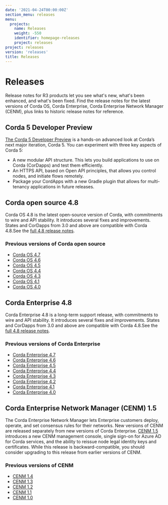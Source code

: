 ```yaml
---
date: '2021-04-24T00:00:00Z'
section_menu: releases
menu:
  projects:
    name: Releases
    weight: -550
    identifier: homepage-releases
    project: releases
project: releases
version: 'releases'
title: Releases
---
```


# Releases

Release notes for R3 products let you see what's new, what's been enhanced, and what's been fixed. Find the release notes for the latest versions of Corda OS, Corda Enterprise, Corda Enterprise Network Manager (CENM), plus links to historic release notes for reference.

## Corda 5 Developer Preview

[The Corda 5 Developer Preview](/en/platform/corda/5.0-dev-preview-1/release-notes-c5dp1.html) is a hands-on advanced look at Corda’s next major iteration, Corda 5. You can experiment with three key aspects of Corda 5:

* A new modular API structure. This lets you build applications to use on Corda (CorDapps) and test them efficiently.
* An HTTPS API, based on Open API principles, that allows you control nodes, and initiate flows remotely.
* Package your CordApps with a new Gradle plugin that allows for multi-tenancy applications in future releases.

## Corda open source 4.8

Corda OS 4.8 is the latest open-source version of Corda, with commitments to wire and API stability. It introduces several fixes and improvements. States and CorDapps from 3.0 and above are compatible with Corda 4.8.See the [full 4.8 release notes](/en/platform/corda/4.8/open-source/release-notes.html).

### Previous versions of Corda open source

* [Corda OS 4.7](/en/platform/corda/4.7/open-source/release-notes.html)
* [Corda OS 4.6](/en/platform/corda/4.6/open-source/release-notes.html)
* [Corda OS 4.5](/en/platform/corda/4.5/open-source/release-notes.html)
* [Corda OS 4.4](/en/platform/corda/4.4/open-source/release-notes.html)
* [Corda OS 4.3](/en/platform/corda/4.3/opensource/release-notes.html)
* [Corda OS 4.1](/en/platform/corda/4.1/open-source/release-notes.html)
* [Corda OS 4.0](/en/platform/corda/4.0/open-source/release-notes.html)

## Corda Enterprise 4.8

Corda Enterprise 4.8 is a long-term support release, with commitments to wire and API stability. It introduces several fixes and improvements. States and CorDapps from 3.0 and above are compatible with Corda 4.8.See the [full 4.8 release notes](/en/platform/corda/4.8/enterprise/release-notes-enterprise.html).

### Previous versions of Corda Enterprise

* [Corda Enterprise 4.7](/en/platform/corda/4.7/enterprise/release-notes-enterprise.html)
* [Corda Enterprise 4.6](/en/platform/corda/4.6/enterprise/release-notes-enterprise.html)
* [Corda Enterprise 4.5](/en/platform/corda/4.5/enterprise/release-notes-enterprise.html)
* [Corda Enterprise 4.4](/en/platform/corda/4.4/enterprise/release-notes-enterprise.html)
* [Corda Enterprise 4.3](/en/platform/corda/4.3/enterprise/release-notes-enterprise.html)
* [Corda Enterprise 4.2](/en/platform/corda/4.2/enterprise/release-notes-enterprise.html)
* [Corda Enterprise 4.1](/en/platform/corda/4.1/enterprise/release-notes-enterprise.html)
* [Corda Enterprise 4.0](/en/platform/corda/4.0/enterprise/release-notes-enterprise.html)

## Corda Enterprise Network Manager (CENM) 1.5

The Corda Enterprise Network Manager lets Enterprise customers deploy, operate, and set consensus rules for their networks. New versions of CENM are released separately from new versions of Corda Enterprise. [CENM 1.5](/en/platform/corda/1.5/cenm/release-notes.html) introduces a new CENM management console, single sign-on for Azure AD for Corda services, and the ability to reissue node legal identity keys and certificates. While this release is backward-compatible, you should consider upgrading to this release from earlier versions of CENM.

### Previous versions of CENM

* [CENM 1.4](/en/platform/corda/1.4/cenm/release-notes.html)
* [CENM 1.3](/en/platform/corda/1.3/cenm/release-notes.html)
* [CENM 1.2](/en/platform/corda/1.2/cenm/release-notes.html)
* [CENM 1.1](/en/platform/corda/1.1/cenm/release-notes.html)
* [CENM 1.0](/en/platform/corda/1.0/cenm/release-notes.html)
